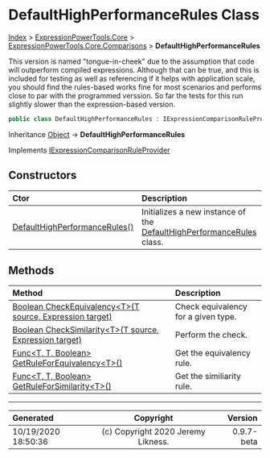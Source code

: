 ﻿# DefaultHighPerformanceRules Class

[Index](../index.md) > [ExpressionPowerTools.Core](ExpressionPowerTools.Core.a.md) > [ExpressionPowerTools.Core.Comparisons](ExpressionPowerTools.Core.Comparisons.n.md) > **DefaultHighPerformanceRules**

This version is named "tongue-in-cheek" due to the assumption that code will outperform compiled expressions.
            Although that can be true, and this is included for testing as well as referencing if it helps with application scale,
            you should find the rules-based works fine for most scenarios and performs close to par with the programmed verssion.
            So far the tests for this run slightly slower than the expression-based version.

```csharp
public class DefaultHighPerformanceRules : IExpressionComparisonRuleProvider
```

Inheritance [Object](https://docs.microsoft.com/dotnet/api/system.object) → **DefaultHighPerformanceRules**

Implements  [IExpressionComparisonRuleProvider](ExpressionPowerTools.Core.Signatures.IExpressionComparisonRuleProvider.i.md) 

## Constructors

| Ctor | Description |
| :-- | :-- |
| [DefaultHighPerformanceRules()](ExpressionPowerTools.Core.Comparisons.DefaultHighPerformanceRules.ctor.md#defaulthighperformancerules) | Initializes a new instance of the [DefaultHighPerformanceRules](ExpressionPowerTools.Core.Comparisons.DefaultHighPerformanceRules.cs.md) class. |
## Methods

| Method | Description |
| :-- | :-- |
| [Boolean CheckEquivalency&lt;T>(T source, Expression target)](ExpressionPowerTools.Core.Comparisons.DefaultHighPerformanceRules.CheckEquivalency.m.md) | Check equivalency for a given type. |
| [Boolean CheckSimilarity&lt;T>(T source, Expression target)](ExpressionPowerTools.Core.Comparisons.DefaultHighPerformanceRules.CheckSimilarity.m.md) | Perform the check. |
| [Func&lt;T, T, Boolean> GetRuleForEquivalency&lt;T>()](ExpressionPowerTools.Core.Comparisons.DefaultHighPerformanceRules.GetRuleForEquivalency.m.md) | Get the equivalency rule. |
| [Func&lt;T, T, Boolean> GetRuleForSimilarity&lt;T>()](ExpressionPowerTools.Core.Comparisons.DefaultHighPerformanceRules.GetRuleForSimilarity.m.md) | Get the similiarity rule. |

---

| Generated | Copyright | Version |
| :-- | :-: | --: |
| 10/19/2020 18:50:36 | (c) Copyright 2020 Jeremy Likness. | 0.9.7-beta |

